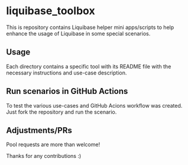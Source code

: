 # liquibase_toolbox
This is repository contains Liquibase helper mini apps/scripts to help enhance the usage of Liquibase in some special scenarios.

## Usage
Each directory contains a specific tool with its README file with the necessary instructions and use-case description.

## Run scenarios in GitHub Actions
To test the various use-cases and GitHub Acions workflow was created.  Just fork the repository and run the scenario.

## Adjustments/PRs
Pool requests are more than welcome!  

Thanks for any contributions :)
